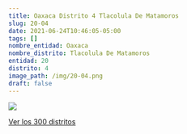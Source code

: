```yaml
---
title: Oaxaca Distrito 4 Tlacolula De Matamoros
slug: 20-04
date: 2021-06-24T10:46:05-05:00
tags: []
nombre_entidad: Oaxaca
nombre_distrito: Tlacolula De Matamoros
entidad: 20
distrito: 4
image_path: /img/20-04.png
draft: false
---
```


![](/img/20-04.png)

[Ver los 300 distritos](/docs/elecciones-2021)
